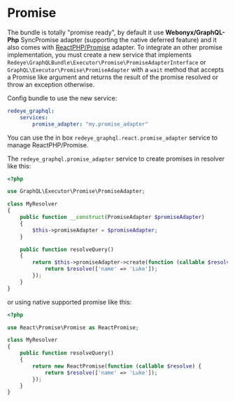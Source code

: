 # Promise

The bundle is totally "promise ready", by default it use **Webonyx/GraphQL-Php**
SyncPromise adapter (supporting the native deferred feature) and it also comes 
with [ReactPHP/Promise](https://github.com/reactphp/promise) adapter.
To integrate an other promise implementation, you must create a new service that
implements `Redeye\GraphQLBundle\Executor\Promise\PromiseAdapterInterface`
or `GraphQL\Executor\Promise\PromiseAdapter` with a `wait` method that accepts 
a Promise like argument and returns the result of the promise resolved
or throw an exception otherwise.

Config bundle to use the new service:

```yaml
redeye_graphql:
    services:
        promise_adapter: "my.promise_adapter"
```

You can use the in box `redeye_graphql.react.promise_adapter` service 
to manage ReactPHP/Promise.

The `redeye_graphql.promise_adapter` service to create promises 
in resolver like this:
 
```php
<?php

use GraphQL\Executor\Promise\PromiseAdapter;

class MyResolver
{
    public function __construct(PromiseAdapter $promiseAdapter)
    {
        $this->promiseAdapter = $promiseAdapter;
    }

    public function resolveQuery()
    {
        return $this->promiseAdapter->create(function (callable $resolve) {
            return $resolve(['name' => 'Luke']);
        });
    }
}
```

or using native supported promise like this:

```php
<?php

use React\Promise\Promise as ReactPromise;

class MyResolver
{
    public function resolveQuery()
    {
        return new ReactPromise(function (callable $resolve) {
            return $resolve(['name' => 'Luke']);
        });
    }
}
```
